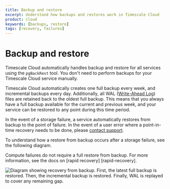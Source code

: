 ```yaml
---
title: Backup and restore
excerpt: Understand how backups and restores work in Timescale Cloud
product: cloud
keywords: [backups, restore]
tags: [recovery, failures]
---
```


# Backup and restore

Timescale Cloud automatically handles backup and restore for all
services using the `pgBackRest` tool. You don't need to perform
backups for your Timescale Cloud service manually.

Timescale Cloud automatically creates one full backup every week, and
incremental backups every day. Additionally, all WAL
([Write-Ahead Log][wal]) files are retained back to the oldest full backup. This means
that you always have a full backup available for the current and
previous week, and your service can be restored to any point during this
time period.

In the event of a storage failure, a service automatically restores
from backup to the point of failure. In the event of a user error where
a point-in-time recovery needs to be done, please [contact support][support]. 

To understand how a restore from backup occurs after a storage failure,
see the following diagram.

<Highlight type="note">
Compute failures do not require a full restore from backup. For more
information, see the docs on [rapid recovery]
[rapid-recovery].</Highlight> 

<img class="main-content__illustration"
src="https://www.timescale.com/blog/content/images/2022/08/backups-3.png"
alt="Diagram showing recovery from backup. First, the latest full
backup is restored. Then, the incremental backup is restored.
Finally, WAL is replayed to cover any remaining gap."/>

[wal]: https://www.postgresql.org/docs/current/wal-intro.html
[rapid-recovery]:
/cloud/:currentVersion:/service-operations/replicas/#rapid-recovery
[support]: https://www.timescale.com/support
